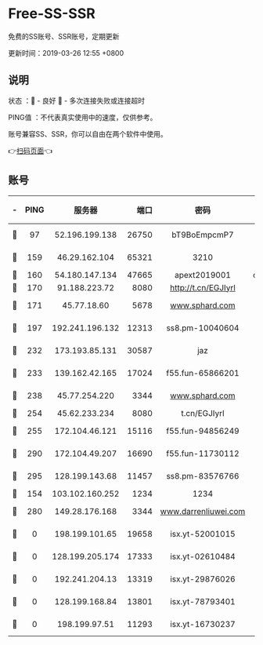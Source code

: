 # Free-SS-SSR

免费的SS账号、SSR账号，定期更新

更新时间：2019-03-26 12:55 +0800

## 说明

状态     ：🙂 - 良好 🙁 - 多次连接失败或连接超时

PING值   ：不代表真实使用中的速度，仅供参考。

账号兼容SS、SSR，你可以自由在两个软件中使用。

👉[扫码页面](https://liesauer.github.io/Free-SS-SSR/)👈

## 账号

|-|PING|服务器|端口|密码|加密方式|区域|
|:----:|:----:|:-----:|-----:|:----:|:----:|:----:|
|🙂|97|52.196.199.138|26750|bT9BoEmpcmP7|aes-256-cfb|JP|
|🙂|159|46.29.162.104|65321|3210|aes-256-ctr|RU|
|🙂|160|54.180.147.134|47665|apext2019001|chacha20|KR|
|🙂|170|91.188.223.72|8080|http://t.cn/EGJIyrl|rc4-md5|RU|
|🙂|171|45.77.18.60|5678|www.sphard.com|aes-256-cfb|JP|
|🙂|197|192.241.196.132|12313|ss8.pm-10040604|aes-256-cfb|US|
|🙂|232|173.193.85.131|30587|jaz|aes-256-cfb|US|
|🙂|233|139.162.42.165|17024|f55.fun-65866201|aes-256-cfb|SG|
|🙂|238|45.77.254.220|3344|www.sphard.com|aes-256-cfb|SG|
|🙂|254|45.62.233.234|8080|t.cn/EGJIyrl|rc4-md5|CA|
|🙂|255|172.104.46.121|15116|f55.fun-94856249|aes-256-cfb|SG|
|🙂|290|172.104.49.207|16690|f55.fun-11730112|aes-256-cfb|SG|
|🙂|295|128.199.143.68|11457|ss8.pm-83576766|aes-256-cfb|SG|
|🙂|154|103.102.160.252|1234|1234|rc4-md5|JP|
|🙂|280|149.28.176.168|3344|www.darrenliuwei.com|aes-256-cfb|AU|
|🙁|0|198.199.101.65|19658|isx.yt-52001015|aes-256-cfb|US|
|🙁|0|128.199.205.174|17333|isx.yt-02610484|aes-256-cfb|SG|
|🙁|0|192.241.204.13|13319|isx.yt-29876026|aes-256-cfb|US|
|🙁|0|128.199.168.84|13801|isx.yt-78793401|aes-256-cfb|SG|
|🙁|0|198.199.97.51|11293|isx.yt-16730237|aes-256-cfb|US|
